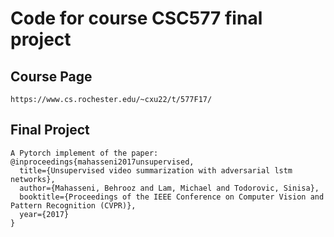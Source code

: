 # Code for course CSC577 final project

## Course Page
```
https://www.cs.rochester.edu/~cxu22/t/577F17/
```

## Final Project
```
A Pytorch implement of the paper:
@inproceedings{mahasseni2017unsupervised,
  title={Unsupervised video summarization with adversarial lstm networks},
  author={Mahasseni, Behrooz and Lam, Michael and Todorovic, Sinisa},
  booktitle={Proceedings of the IEEE Conference on Computer Vision and Pattern Recognition (CVPR)},
  year={2017}
}
```
